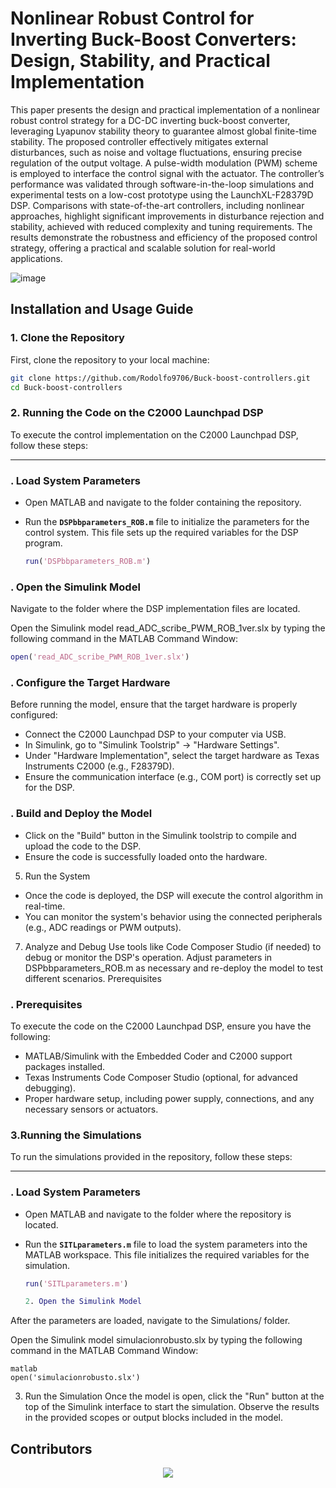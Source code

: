 # Nonlinear Robust Control for Inverting Buck-Boost Converters: Design, Stability, and Practical Implementation

This paper presents the design and practical implementation of a nonlinear robust control strategy for a DC-DC inverting buck-boost converter, leveraging Lyapunov stability
theory to guarantee almost global finite-time stability. The proposed controller effectively mitigates external disturbances, such as noise and voltage fluctuations, ensuring precise regulation of the output voltage. A pulse-width modulation (PWM) scheme is employed to interface the control signal with the actuator. The controller’s performance was validated through software-in-the-loop simulations and experimental tests on a low-cost prototype using the LaunchXL-F28379D DSP. Comparisons with state-of-the-art controllers, including nonlinear approaches, highlight significant improvements in disturbance rejection and stability, achieved with reduced complexity and tuning requirements. The results demonstrate the robustness and efficiency of the proposed control strategy, offering a practical and scalable solution for real-world applications. 

![image](https://github.com/user-attachments/assets/ac972548-d740-4d3e-804b-bcf11292a359)


## **Installation and Usage Guide**

### 1. **Clone the Repository**  
First, clone the repository to your local machine:  
```bash
git clone https://github.com/Rodolfo9706/Buck-boost-controllers.git
cd Buck-boost-controllers 
```

### 2. **Running the Code on the C2000 Launchpad DSP**

To execute the control implementation on the C2000 Launchpad DSP, follow these steps:

---

### **. Load System Parameters**

- Open MATLAB and navigate to the folder containing the repository.
- Run the **`DSPbbparameters_ROB.m`** file to initialize the parameters for the control system. This file sets up the required variables for the DSP program.

   ```matlab
   run('DSPbbparameters_ROB.m')
   ```
### **. Open the Simulink Model**

Navigate to the folder where the DSP implementation files are located.

Open the Simulink model read_ADC_scribe_PWM_ROB_1ver.slx by typing the following command in the MATLAB Command Window:
```matlab
open('read_ADC_scribe_PWM_ROB_1ver.slx')
```
### **.  Configure the Target Hardware**
Before running the model, ensure that the target hardware is properly configured:

- Connect the C2000 Launchpad DSP to your computer via USB.
- In Simulink, go to "Simulink Toolstrip" → "Hardware Settings".
- Under "Hardware Implementation", select the target hardware as Texas Instruments C2000 (e.g., F28379D).
- Ensure the communication interface (e.g., COM port) is correctly set up for the DSP.

### **. Build and Deploy the Model**

- Click on the "Build" button in the Simulink toolstrip to compile and upload the code to the DSP.
- Ensure the code is successfully loaded onto the hardware.

5. Run the System
- Once the code is deployed, the DSP will execute the control algorithm in real-time.
- You can monitor the system's behavior using the connected peripherals (e.g., ADC readings or PWM outputs).

7. Analyze and Debug
Use tools like Code Composer Studio (if needed) to debug or monitor the DSP's operation.
Adjust parameters in DSPbbparameters_ROB.m as necessary and re-deploy the model to test different scenarios.
Prerequisites


### **. Prerequisites**
To execute the code on the C2000 Launchpad DSP, ensure you have the following:

- MATLAB/Simulink with the Embedded Coder and C2000 support packages installed.
- Texas Instruments Code Composer Studio (optional, for advanced debugging).
- Proper hardware setup, including power supply, connections, and any necessary sensors or actuators.

 ### 3.**Running the Simulations**

To run the simulations provided in the repository, follow these steps:

---

### **. Load System Parameters**

- Open MATLAB and navigate to the folder where the repository is located.
- Run the **`SITLparameters.m`** file to load the system parameters into the MATLAB workspace. This file initializes the required variables for the simulation.

   ```matlab
   run('SITLparameters.m')

   2. Open the Simulink Model
   
After the parameters are loaded, navigate to the Simulations/ folder.

Open the Simulink model simulacionrobusto.slx by typing the following command in the MATLAB Command Window:
 ```
matlab
open('simulacionrobusto.slx')
 ```
3. Run the Simulation
Once the model is open, click the "Run" button at the top of the Simulink interface to start the simulation.
Observe the results in the provided scopes or output blocks included in the model.

## Contributors  

<p align="center">
  <a href="https://github.com/Rodolfo9796/Buck-boost-controllers/graphs/contributors">
    <img src="https://contrib.rocks/image?repo=Rodolfo9706/Buck-boost-controllers" />
  </a>
</p>
